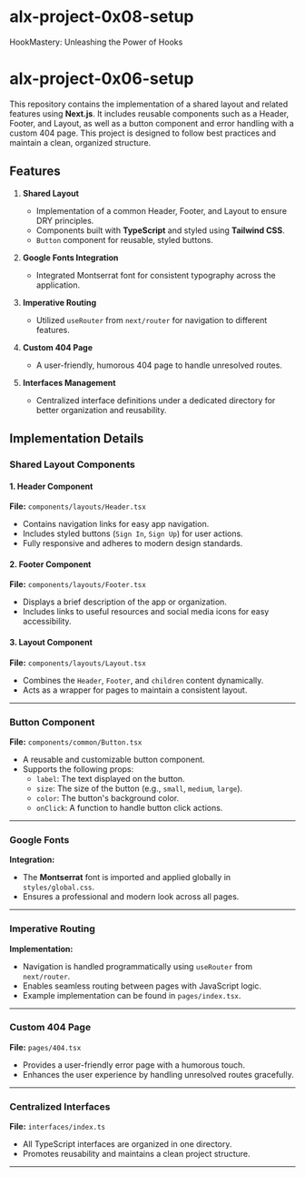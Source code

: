 # alx-project-0x08-setup
HookMastery: Unleashing the Power of Hooks
# alx-project-0x06-setup

This repository contains the implementation of a shared layout and related features using **Next.js**. It includes reusable components such as a Header, Footer, and Layout, as well as a button component and error handling with a custom 404 page. This project is designed to follow best practices and maintain a clean, organized structure.

## Features

1. **Shared Layout**  
   - Implementation of a common Header, Footer, and Layout to ensure DRY principles.
   - Components built with **TypeScript** and styled using **Tailwind CSS**.
   - `Button` component for reusable, styled buttons.

2. **Google Fonts Integration**  
   - Integrated Montserrat font for consistent typography across the application.

3. **Imperative Routing**  
   - Utilized `useRouter` from `next/router` for navigation to different features.

4. **Custom 404 Page**  
   - A user-friendly, humorous 404 page to handle unresolved routes.

5. **Interfaces Management**  
   - Centralized interface definitions under a dedicated directory for better organization and reusability.

## Implementation Details

### Shared Layout Components

#### 1. Header Component  
**File:** `components/layouts/Header.tsx`  
- Contains navigation links for easy app navigation.  
- Includes styled buttons (`Sign In`, `Sign Up`) for user actions.  
- Fully responsive and adheres to modern design standards.

#### 2. Footer Component  
**File:** `components/layouts/Footer.tsx`  
- Displays a brief description of the app or organization.  
- Includes links to useful resources and social media icons for easy accessibility.  

#### 3. Layout Component  
**File:** `components/layouts/Layout.tsx`  
- Combines the `Header`, `Footer`, and `children` content dynamically.  
- Acts as a wrapper for pages to maintain a consistent layout.

---

### Button Component  
**File:** `components/common/Button.tsx`  
- A reusable and customizable button component.  
- Supports the following props:
  - `label`: The text displayed on the button.
  - `size`: The size of the button (e.g., `small`, `medium`, `large`).
  - `color`: The button's background color.
  - `onClick`: A function to handle button click actions.

---

### Google Fonts  
**Integration:**  
- The **Montserrat** font is imported and applied globally in `styles/global.css`.  
- Ensures a professional and modern look across all pages.

---

### Imperative Routing  
**Implementation:**  
- Navigation is handled programmatically using `useRouter` from `next/router`.  
- Enables seamless routing between pages with JavaScript logic.  
- Example implementation can be found in `pages/index.tsx`.

---

### Custom 404 Page  
**File:** `pages/404.tsx`  
- Provides a user-friendly error page with a humorous touch.  
- Enhances the user experience by handling unresolved routes gracefully.

---

### Centralized Interfaces  
**File:** `interfaces/index.ts`  
- All TypeScript interfaces are organized in one directory.  
- Promotes reusability and maintains a clean project structure.

---
